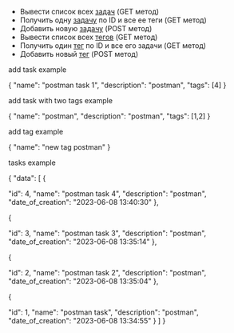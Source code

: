 
- Вывести список всех  [задач](/api/task)  (GET метод)
- Получить одну [задачу](/api/task/1) по ID и все ее теги (GET метод)
- Добавить новую [задачу](/api/task) (POST метод)
- Вывести список всех [тегов](/api/tag) (GET метод)
- Получить один [тег](/api/tag/1) по ID и все его задачи (GET метод)
- Добавить новый [тег](/api/tag) (POST метод)

add task  example

{
"name": "postman task 1",
"description": "postman",
"tags": [4]
}

add task with two tags example 

{
"name": "postman",
"description": "postman",
"tags": [1,2]
}

add tag example 


{
"name": "new tag postman"
}

tasks example 

{
"data": [
{

"id": 4,
"name": "postman task 4",
"description": "postman",
"date_of_creation": "2023-06-08 13:40:30"
},

{

"id": 3,
"name": "postman task 3",
"description": "postman",
"date_of_creation": "2023-06-08 13:35:14"
},

{

"id": 2,
"name": "postman task 2",
"description": "postman",
"date_of_creation": "2023-06-08 13:35:04"
},

{

"id": 1,
"name": "postman task",
"description": "postman",
"date_of_creation": "2023-06-08 13:34:55"
}
]
}
